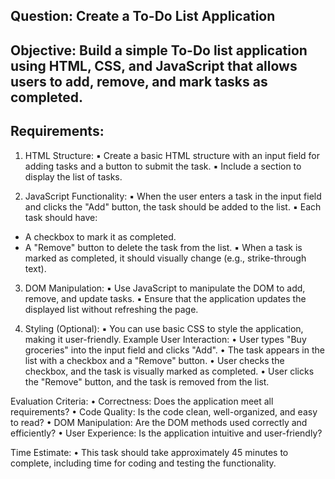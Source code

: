## Question: Create a To-Do List Application

## Objective: Build a simple To-Do list application using HTML, CSS, and JavaScript that allows users to add, remove, and mark tasks as completed.

## Requirements:

1. HTML Structure:
   ▪ Create a basic HTML structure with an input field for adding tasks and a button to submit the task.
   ▪ Include a section to display the list of tasks.

2. JavaScript Functionality:
   ▪ When the user enters a task in the input field and clicks the "Add" button, the task should be added to the list. ▪ Each task should have:

- A checkbox to mark it as completed.
- A "Remove" button to delete the task from the list.
  ▪ When a task is marked as completed, it should visually change (e.g., strike-through text).

3. DOM Manipulation:
   ▪ Use JavaScript to manipulate the DOM to add, remove, and update tasks.
   ▪ Ensure that the application updates the displayed list without refreshing the page.

4. Styling (Optional):
   ▪ You can use basic CSS to style the application, making it user-friendly.
   Example User Interaction:
   • User types "Buy groceries" into the input field and clicks "Add".
   • The task appears in the list with a checkbox and a "Remove" button.
   • User checks the checkbox, and the task is visually marked as completed.
   • User clicks the "Remove" button, and the task is removed from the list.

Evaluation Criteria:
• Correctness: Does the application meet all requirements?
• Code Quality: Is the code clean, well-organized, and easy to read?
• DOM Manipulation: Are the DOM methods used correctly and efficiently?
• User Experience: Is the application intuitive and user-friendly?

Time Estimate:
• This task should take approximately 45 minutes to complete, including time for coding and testing the functionality.

